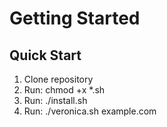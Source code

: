 ﻿# Getting Started

## Quick Start
1. Clone repository
2. Run: chmod +x *.sh
3. Run: ./install.sh
4. Run: ./veronica.sh example.com
